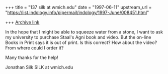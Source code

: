 +++
title = "137 silk at wmich.edu"
date = "1997-06-11"
upstream_url = "https://list.indology.info/pipermail/indology/1997-June/008451.html"

+++
[Archive link](https://list.indology.info/pipermail/indology/1997-June/008451.html)

In the hope that I might be able to squeeze water from a stone, I want to
ask my university to purchase Staal's Agni book and video.  But the on-line
Books in Print says it is out of print.  Is this correct?  How about the
video?  From where could I order it?

Many thanks for the help!

Jonathan Silk
SILK at wmich.edu






